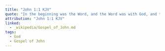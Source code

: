 ```yaml
---
title: "John 1:1 KJV"
quote: "In the beginning was the Word, and the Word was with God, and the Word was God."
attribution: "John 1:1 KJV"
linked:
  - _wikipedia/Gospel_of_John.md
tags:
  - God
  - Gospel of John
---
```

